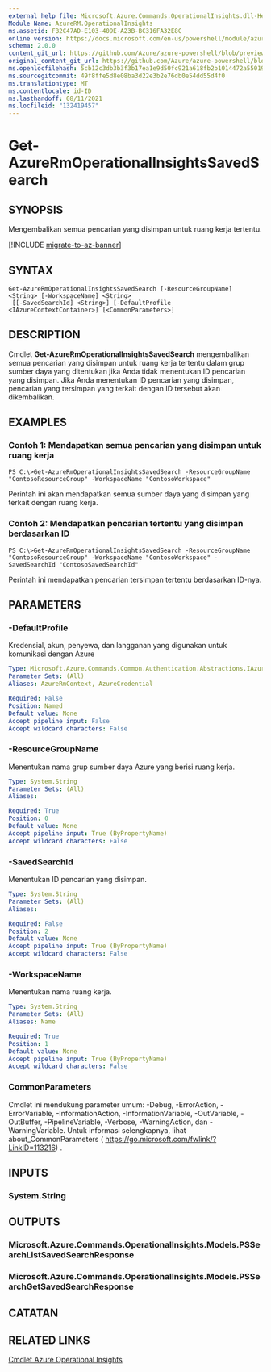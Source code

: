 ```yaml
---
external help file: Microsoft.Azure.Commands.OperationalInsights.dll-Help.xml
Module Name: AzureRM.OperationalInsights
ms.assetid: FB2C47AD-E103-409E-A23B-BC316FA32E8C
online version: https://docs.microsoft.com/en-us/powershell/module/azurerm.operationalinsights/get-azurermoperationalinsightssavedsearch
schema: 2.0.0
content_git_url: https://github.com/Azure/azure-powershell/blob/preview/src/ResourceManager/OperationalInsights/Commands.OperationalInsights/help/Get-AzureRmOperationalInsightsSavedSearch.md
original_content_git_url: https://github.com/Azure/azure-powershell/blob/preview/src/ResourceManager/OperationalInsights/Commands.OperationalInsights/help/Get-AzureRmOperationalInsightsSavedSearch.md
ms.openlocfilehash: 5cb12c3db3b3f3b17ea1e9d50fc921a618fb2b1014472a55019e5133bb5ad825
ms.sourcegitcommit: 49f8ffe5d8e08ba3d22e3b2e76db0e54dd55d4f0
ms.translationtype: MT
ms.contentlocale: id-ID
ms.lasthandoff: 08/11/2021
ms.locfileid: "132419457"
---
```

# Get-AzureRmOperationalInsightsSavedSearch

## SYNOPSIS
Mengembalikan semua pencarian yang disimpan untuk ruang kerja tertentu.

[!INCLUDE [migrate-to-az-banner](../../includes/migrate-to-az-banner.md)]

## SYNTAX

```
Get-AzureRmOperationalInsightsSavedSearch [-ResourceGroupName] <String> [-WorkspaceName] <String>
 [[-SavedSearchId] <String>] [-DefaultProfile <IAzureContextContainer>] [<CommonParameters>]
```

## DESCRIPTION
Cmdlet **Get-AzureRmOperationalInsightsSavedSearch** mengembalikan semua pencarian yang disimpan untuk ruang kerja tertentu dalam grup sumber daya yang ditentukan jika Anda tidak menentukan ID pencarian yang disimpan.
Jika Anda menentukan ID pencarian yang disimpan, pencarian yang tersimpan yang terkait dengan ID tersebut akan dikembalikan.

## EXAMPLES

### Contoh 1: Mendapatkan semua pencarian yang disimpan untuk ruang kerja
```
PS C:\>Get-AzureRmOperationalInsightsSavedSearch -ResourceGroupName "ContosoResourceGroup" -WorkspaceName "ContosoWorkspace"
```

Perintah ini akan mendapatkan semua sumber daya yang disimpan yang terkait dengan ruang kerja.

### Contoh 2: Mendapatkan pencarian tertentu yang disimpan berdasarkan ID
```
PS C:\>Get-AzureRmOperationalInsightsSavedSearch -ResourceGroupName "ContosoResourceGroup" -WorkspaceName "ContosoWorkspace" -SavedSearchId "ContosoSavedSearchId"
```

Perintah ini mendapatkan pencarian tersimpan tertentu berdasarkan ID-nya.

## PARAMETERS

### -DefaultProfile
Kredensial, akun, penyewa, dan langganan yang digunakan untuk komunikasi dengan Azure

```yaml
Type: Microsoft.Azure.Commands.Common.Authentication.Abstractions.IAzureContextContainer
Parameter Sets: (All)
Aliases: AzureRmContext, AzureCredential

Required: False
Position: Named
Default value: None
Accept pipeline input: False
Accept wildcard characters: False
```

### -ResourceGroupName
Menentukan nama grup sumber daya Azure yang berisi ruang kerja.

```yaml
Type: System.String
Parameter Sets: (All)
Aliases:

Required: True
Position: 0
Default value: None
Accept pipeline input: True (ByPropertyName)
Accept wildcard characters: False
```

### -SavedSearchId
Menentukan ID pencarian yang disimpan.

```yaml
Type: System.String
Parameter Sets: (All)
Aliases:

Required: False
Position: 2
Default value: None
Accept pipeline input: True (ByPropertyName)
Accept wildcard characters: False
```

### -WorkspaceName
Menentukan nama ruang kerja.

```yaml
Type: System.String
Parameter Sets: (All)
Aliases: Name

Required: True
Position: 1
Default value: None
Accept pipeline input: True (ByPropertyName)
Accept wildcard characters: False
```

### CommonParameters
Cmdlet ini mendukung parameter umum: -Debug, -ErrorAction, -ErrorVariable, -InformationAction, -InformationVariable, -OutVariable, -OutBuffer, -PipelineVariable, -Verbose, -WarningAction, dan -WarningVariable. Untuk informasi selengkapnya, lihat about_CommonParameters ( https://go.microsoft.com/fwlink/?LinkID=113216) .

## INPUTS

### System.String

## OUTPUTS

### Microsoft.Azure.Commands.OperationalInsights.Models.PSSearchListSavedSearchResponse

### Microsoft.Azure.Commands.OperationalInsights.Models.PSSearchGetSavedSearchResponse

## CATATAN

## RELATED LINKS

[Cmdlet Azure Operational Insights](./AzureRM.OperationalInsights.md)


